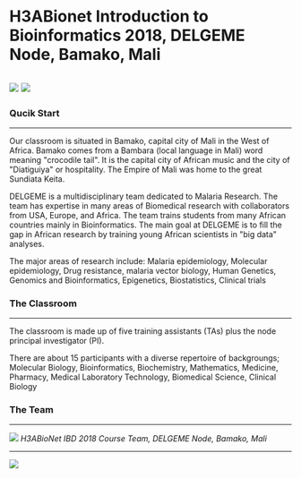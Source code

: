 # H3ABionet Introduction to Bioinformatics 2018, DELGEME Node, Bamako, Mali

![](https://www.h3abionet.org/templates/h3abionet/images/H3BioNet-logo2.png)
![](http://delgeme.org/sites/all/themes/custom/delgeme/logo.png)
---

### Qucik Start
---
Our classroom is situated in Bamako, capital city of Mali in the West of Africa. Bamako comes 
from a Bambara (local language in Mali) word meaning "crocodile tail". It is the capital city 
of African music and the city of "Diatiguiya" or hospitality. The Empire of Mali was home to 
the great Sundiata Keita.

DELGEME is a multidisciplinary team dedicated to Malaria Research. The team has expertise in 
many areas of Biomedical research with collaborators from USA, Europe, and Africa. The team 
trains students from many African countries mainly in Bioinformatics. The main goal at DELGEME 
is to fill the gap in African research by training young African scientists in "big data" analyses.

The major areas of research include: Malaria epidemiology, Molecular epidemiology, Drug resistance, 
malaria vector biology, Human Genetics, Genomics and Bioinformatics, Epigenetics, Biostatistics, 
Clinical trials

### The Classroom
---
The classroom is made up of five training assistants (TAs) plus the node principal investigator (PI).

There are about 15 participants with a diverse repertoire of backgroungs; Molecular Biology, 
Bioinformatics, Biochemistry, Mathematics, Medicine, Pharmacy, Medical Laboratory Technology, 
Biomedical Science, Clinical Biology

### The Team
---
![](https://github.com/esohkevin/H3ABioNet-DELGEME-IBT-Bamako-2018/blob/master/Session1/delgemeTeam.jpg?raw=true)
_H3ABioNet IBD 2018 Course Team, DELGEME Node, Bamako, Mali_

---
![](https://licensebuttons.net/l/by-sa/3.0/88x31.png)
